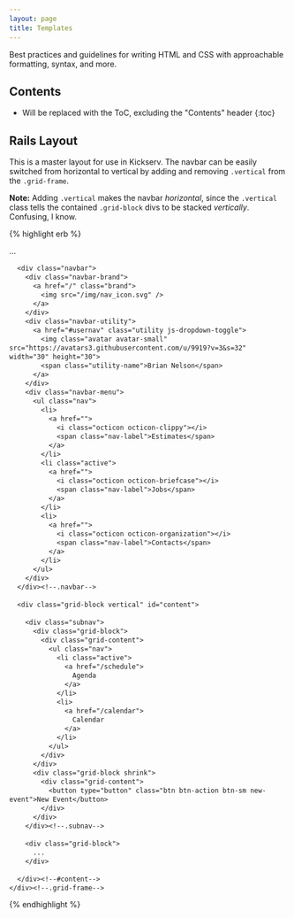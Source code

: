 ```yaml
---
layout: page
title: Templates
---
```


Best practices and guidelines for writing HTML and CSS with approachable formatting, syntax, and more.

## Contents

* Will be replaced with the ToC, excluding the "Contents" header
{:toc}

## Rails Layout

This is a master layout for use in Kickserv. The navbar can be easily switched from horizontal to vertical by adding and removing `.vertical` from the `.grid-frame`.

**Note:** Adding `.vertical` makes the navbar *horizontal*, since the `.vertical` class tells the contained `.grid-block` divs to be stacked *vertically*. Confusing, I know.

{% highlight erb %}
<!DOCTYPE html>
<html lang="en">
  <head>
    ...
  </head>

  <!-- Add or remove .navbar-top to body to toggle horizontal navbar-->
  <body class="ks-app">
    <div class="grid-frame">

      <div class="navbar">
        <div class="navbar-brand">
          <a href="/" class="brand">
            <img src="/img/nav_icon.svg" />
          </a>
        </div>
        <div class="navbar-utility">
          <a href="#usernav" class="utility js-dropdown-toggle">
            <img class="avatar avatar-small" src="https://avatars3.githubusercontent.com/u/9919?v=3&s=32" width="30" height="30">
            <span class="utility-name">Brian Nelson</span>
          </a>
        </div>
        <div class="navbar-menu">
          <ul class="nav">
            <li>
              <a href="">
                <i class="octicon octicon-clippy"></i>
                <span class="nav-label">Estimates</span>
              </a>
            </li>
            <li class="active">
              <a href="">
                <i class="octicon octicon-briefcase"></i>
                <span class="nav-label">Jobs</span>
              </a>
            </li>
            <li>
              <a href="">
                <i class="octicon octicon-organization"></i>
                <span class="nav-label">Contacts</span>
              </a>
            </li>
          </ul>
        </div>
      </div><!--.navbar-->

      <div class="grid-block vertical" id="content">

        <div class="subnav">
          <div class="grid-block">
            <div class="grid-content">
              <ul class="nav">
                <li class="active">
                  <a href="/schedule">
                    Agenda
                  </a>
                </li>
                <li>
                  <a href="/calendar">
                    Calendar
                  </a>
                </li>
              </ul>
            </div>
          </div>
          <div class="grid-block shrink">
            <div class="grid-content">
              <button type="button" class="btn btn-action btn-sm new-event">New Event</button>
            </div>
          </div>
        </div><!--.subnav-->

        <div class="grid-block">
          ...
        </div>

      </div><!--#content-->
    </div><!--.grid-frame-->
  </body>
</html>
{% endhighlight %}
